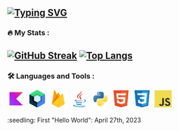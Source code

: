 [![Typing SVG](https://readme-typing-svg.demolab.com?font=Fira+Code&weight=500&size=24&duration=2000&pause=1000&color=F70AB2EA&background=FFFBE800&vCenter=true&random=false&width=600&height=50&lines=Greetings!;Aspiring+Mobile+Developer!;Kotlin++|++Jetpack+Compose++|++Flutter+(soon))](https://git.io/typing-svg)
---
### :fire: My Stats :
[![GitHub Streak](http://github-readme-streak-stats.herokuapp.com?user=elginbrian&theme=radical)](https://git.io/streak-stats)
[![Top Langs](https://github-readme-stats.vercel.app/api/top-langs/?username=elginbrian&layout=compact&theme=radical)](https://github.com/anuraghazra/github-readme-stats)
---
### :hammer_and_wrench: Languages and Tools :
<div>
  <img src="https://github.com/devicons/devicon/blob/master/icons/kotlin/kotlin-original.svg" title="Kotlin" alt="Kotlin" width="40" height="40"/>&nbsp;
  <img src="https://github.com/devicons/devicon/blob/master/icons/jetpackcompose/jetpackcompose-original.svg" title="Compose" alt="Compose" width="40" height="40"/>&nbsp;
  <img src="https://github.com/devicons/devicon/blob/master/icons/firebase/firebase-original.svg" title="Firebase" alt="Firebase" width="40" height="40"/>&nbsp;
  <img src="https://github.com/devicons/devicon/blob/master/icons/java/java-original.svg" title="Java" alt="Java" width="40" height="40"/>&nbsp;
   <img src="https://github.com/devicons/devicon/blob/master/icons/python/python-original.svg" title="Phyton" alt="Phyton" width="40" height="40"/>&nbsp;
  <img src="https://github.com/devicons/devicon/blob/master/icons/html5/html5-original.svg" title="HTML5" alt="HTML" width="40" height="40"/>&nbsp;
  <img src="https://github.com/devicons/devicon/blob/master/icons/css3/css3-original.svg"  title="CSS3" alt="CSS" width="40" height="40"/>&nbsp;
  <img src="https://github.com/devicons/devicon/blob/master/icons/javascript/javascript-original.svg" title="JavaScript" alt="JavaScript" width="40" height="40"/>&nbsp;
</div> <br/>
:seedling: First "Hello World": April 27th, 2023

